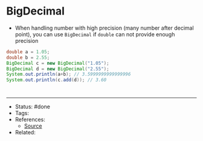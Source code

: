 # BigDecimal
- When handling number with high precision (many number after decimal point), you can use `BigDecimal` if `double` can not provide enough precision

```java
double a = 1.05;  
double b = 2.55;  
BigDecimal c = new BigDecimal("1.05");  
BigDecimal d = new BigDecimal("2.55");  
System.out.println(a+b); // 3.5999999999999996
System.out.println(c.add(d)); // 3.60
```

#
---
- Status: #done
- Tags:
- References:
	- [Source]()
- Related:
